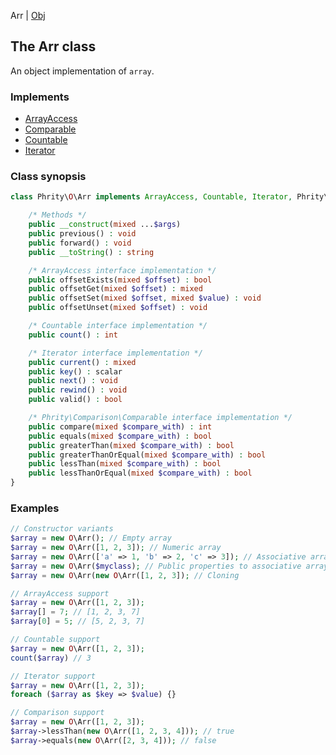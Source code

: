 Arr | [Obj](class.obj.md)

## The Arr class

An object implementation of `array`.

### Implements

* [ArrayAccess](https://www.php.net/manual/en/class.arrayaccess.php)
* [Comparable](https://github.com/sirn-se/phrity-comparison)
* [Countable](https://www.php.net/manual/en/class.countable.php)
* [Iterator](https://www.php.net/manual/en/class.iterator.php)

###  Class synopsis

```php
class Phrity\O\Arr implements ArrayAccess, Countable, Iterator, Phrity\Comparison\Comparable {

    /* Methods */
    public __construct(mixed ...$args)
    public previous() : void
    public forward() : void
    public __toString() : string

    /* ArrayAccess interface implementation */
    public offsetExists(mixed $offset) : bool
    public offsetGet(mixed $offset) : mixed
    public offsetSet(mixed $offset, mixed $value) : void
    public offsetUnset(mixed $offset) : void

    /* Countable interface implementation */
    public count() : int

    /* Iterator interface implementation */
    public current() : mixed
    public key() : scalar
    public next() : void
    public rewind() : void
    public valid() : bool

    /* Phrity\Comparison\Comparable interface implementation */
    public compare(mixed $compare_with) : int
    public equals(mixed $compare_with) : bool
    public greaterThan(mixed $compare_with) : bool
    public greaterThanOrEqual(mixed $compare_with) : bool
    public lessThan(mixed $compare_with) : bool
    public lessThanOrEqual(mixed $compare_with) : bool
}
```

###  Examples

```php
// Constructor variants
$array = new O\Arr(); // Empty array
$array = new O\Arr([1, 2, 3]); // Numeric array
$array = new O\Arr(['a' => 1, 'b' => 2, 'c' => 3]); // Associative array
$array = new O\Arr($myclass); // Public properties to associative array
$array = new O\Arr(new O\Arr([1, 2, 3]); // Cloning

// ArrayAccess support
$array = new O\Arr([1, 2, 3]);
$array[] = 7; // [1, 2, 3, 7]
$array[0] = 5; // [5, 2, 3, 7]

// Countable support
$array = new O\Arr([1, 2, 3]);
count($array) // 3

// Iterator support
$array = new O\Arr([1, 2, 3]);
foreach ($array as $key => $value) {}

// Comparison support
$array = new O\Arr([1, 2, 3]);
$array->lessThan(new O\Arr([1, 2, 3, 4])); // true
$array->equals(new O\Arr([2, 3, 4])); // false
```
